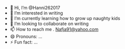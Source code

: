 - 👋 Hi, I’m @Hanni262017
- 👀 I’m interested in writing 
- 🌱 I’m currently learning how to grow up naughty kids
- 💞️ I’m looking to collaborate on writing 
- 📫 How to reach me . Nafja91@yahoo.com
- 😄 Pronouns: ...
- ⚡ Fun fact: ...

<!---
Hanni262017/Hanni262017 is a ✨ special ✨ repository because its `README.md` (this file) appears on your GitHub profile.
You can click the Preview link to take a look at your changes.
--->

